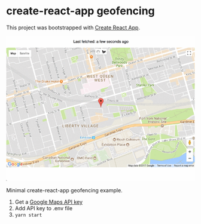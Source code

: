 # create-react-app geofencing

This project was bootstrapped with [Create React App](https://github.com/facebookincubator/create-react-app).

![/example.gif](/example.gif)

Minimal create-react-app geofencing example.

1. Get a [Google Maps API key](https://developers.google.com/maps/documentation/javascript/get-api-key)
2. Add API key to .env file
3. `yarn start`
